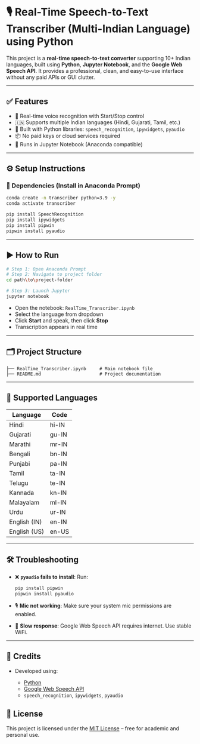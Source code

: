 # 🎙️ Real-Time Speech-to-Text Transcriber (Multi-Indian Language) using Python

This project is a **real-time speech-to-text converter** supporting 10+ Indian languages, built using **Python**, **Jupyter Notebook**, and the **Google Web Speech API**. It provides a professional, clean, and easy-to-use interface without any paid APIs or GUI clutter.

---

## ✅ Features

- 🔴 Real-time voice recognition with Start/Stop control
- 🇮🇳 Supports multiple Indian languages (Hindi, Gujarati, Tamil, etc.)
- 🧠 Built with Python libraries: `speech_recognition`, `ipywidgets`, `pyaudio`
- 📦 No paid keys or cloud services required
- 📓 Runs in Jupyter Notebook (Anaconda compatible)

---

## ⚙️ Setup Instructions

### 🔧 Dependencies (Install in Anaconda Prompt)

```bash
conda create -n transcriber python=3.9 -y
conda activate transcriber

pip install SpeechRecognition
pip install ipywidgets
pip install pipwin
pipwin install pyaudio
````

---

## ▶️ How to Run

```bash
# Step 1: Open Anaconda Prompt
# Step 2: Navigate to project folder
cd path\to\project-folder

# Step 3: Launch Jupyter
jupyter notebook
```

* Open the notebook: `RealTime_Transcriber.ipynb`
* Select the language from dropdown
* Click **Start** and speak, then click **Stop**
* Transcription appears in real time

---

## 🗂️ Project Structure

```
├── RealTime_Transcriber.ipynb     # Main notebook file
├── README.md                      # Project documentation
```

---

## 🧠 Supported Languages

| Language     | Code  |
| ------------ | ----- |
| Hindi        | hi-IN |
| Gujarati     | gu-IN |
| Marathi      | mr-IN |
| Bengali      | bn-IN |
| Punjabi      | pa-IN |
| Tamil        | ta-IN |
| Telugu       | te-IN |
| Kannada      | kn-IN |
| Malayalam    | ml-IN |
| Urdu         | ur-IN |
| English (IN) | en-IN |
| English (US) | en-US |

---

## 🛠️ Troubleshooting

* ❌ **`pyaudio` fails to install**:
  Run:

  ```bash
  pip install pipwin
  pipwin install pyaudio
  ```

* 🎙️ **Mic not working**:
  Make sure your system mic permissions are enabled.

* 📶 **Slow response**:
  Google Web Speech API requires internet. Use stable WiFi.

---

## 🙌 Credits

* Developed using:

  * [Python](https://www.python.org)
  * [Google Web Speech API](https://www.google.com/intl/en/chrome/demos/speech.html)
  * `speech_recognition`, `ipywidgets`, `pyaudio`

## 📄 License

This project is licensed under the [MIT License](https://opensource.org/licenses/MIT) – free for academic and personal use.
